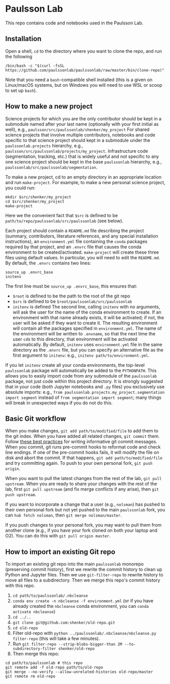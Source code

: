 # Paulsson Lab
This repo contains code and notebooks used in the Paulsson Lab.

## Installation
Open a shell, `cd` to the directory where you want to clone the repo, and run the following
```
/bin/bash -c "$(curl -fsSL https://github.com/paulssonlab/paulssonlab/raw/master/bin/clone-repo)"
```

Note that you need a `bash`-compatible shell installed (this is a given on Linux/macOS systems, but on Windows you will need to use WSL or scoop to set up `bash`).

## How to make a new project
Science projects for which you are the only contributor should be kept in a submodule named after your last name (optionally with your first initial as well), e.g., `paulsson/src/paulssonlab/shenker/my_project` For shared science projects that involve multiple contributors, notebooks and code specific to that science project should kept in a submodule under the `paulssonlab.projects` hierarchy, e.g., `paulsson/src/paulssonlab/projects/my_project`. Infrastructure code (segmentation, tracking, etc.) that is widely useful and not specific to any one science project should be kept in the base `paulssonlab` hierarchy, e.g., `paulssonlab/src/paulssonlab/segmentation`.

To make a new project, cd to an empty directory in an appropriate location and run `make-project`. For example, to make a new personal science project, you could run:
```
mkdir $src/shenker/my_project
cd $src/shenker/my_project
make-project
```
Here we the convenient fact that `$src` is defined to be `path/to/repo/paulssonlab/src/paulssonlab` (see below).

 Each project should contain a `README.md` file describing the project (summary, contributors, literature references, and any special installation instructions), an `environment.yml` file containing the `conda` packages required by that project, and an `.envrc` file that causes the conda environment to be created/activated. `make-project` will create these three files using default values. In particular, you will need to edit the `README.md`. By default, the `.envrc` contains two lines:
```
source_up .envrc_base
initenv
```
The first line must be `source_up .envrc_base`, this ensures that:
- `$root` is defined to be the path to the root of the git repo
- `$src` is defined to be `$root/paulssonlab/src/paulssonlab`
- `initenv` is defined
The second line, calling `initenv` with no arguments, will ask the user for the name of the conda environment to create. If an environment with that name already exists, it will be activated; if not, the user will be asked if they want to create it. The resulting environment will contain all the packages specified in `environment.yml`. The name of the environment will be written to `.envname`, so that the next time the user `cd`s to this directory, that environment will be activated automatically. By default, `initenv` uses `environment.yml` file in the same directory as the `.envrc` file, but you can specify an alternative file as the first argument to `initenv`: e.g., `initenv path/to/environment.yml`.

If you let `initenv` create all your conda environments, the top-level `paulssonlab` package will automatically be added to the `PYTHONPATH`. This allows you to easily import code from any submodule of the `paulssonlab` package, not just code within this project directory. It is strongly suggested that in your code (both Jupyter notebooks and `.py` files) you exclusively use absolute imports: e.g., `from paulssonlab.projects.my_project.segmentation import segment` instead of `from segmentation import segment`; many things will break in unexpected ways if you do not do this.

## Basic Git workflow
When you make changes, `git add path/to/modified/file` to add them to the git index. When you have added all related changes, `git commit` them. Follow [these best practices](https://chris.beams.io/posts/git-commit/) for writing informative git commit messages. When you commit, git runs pre-commit hooks to reformat code and check line endings. If one of the pre-commit hooks fails, it will modify the file on disk and abort the commit. If that happens, `git add path/to/modified/file` and try committing again. To push to your own personal fork, `git push origin`.

When you want to pull the latest changes from the rest of the lab, `git pull upstream`. When you are ready to share your changes with the rest of the lab, first `git pull upstream` (and fix merge conflicts if any arise), then `git push upstream`.

If you want to incorporate a change that a user (e.g., `nolsman`) has pushed to their own personal fork but not yet pushed to the main `paulssonlab` fork, you can `hub fetch nolsman`, then `git merge nolsman/master`.

If you push changes to your personal fork, you may want to pull them from another clone (e.g., if you have your fork cloned on both your laptop and O2). You can do this with `git pull origin master`.

## How to import an existing Git repo
To import an existing git repo into the main `paulssonlab` monorepo (preserving commit history), first we rewrite the commit history to clean up Python and Jupyter files. Then we use `git-filter-repo` to rewrite history to move all files to a subdirectory. Then we merge this repo's commit history with this repo.
1. `cd path/to/paulssonlab/.nbcleanse`
2. `conda env create -n nbcleanse -f environment.yml` (or if you have already created the `nbcleanse` conda environment, you can `conda activate nbcleanse`)
3. `cd ../..`
4. `git clone git@github.com:shenker/old-repo.git`
5. `cd old-repo`
6. Filter old-repo with `python ../paulssonlab/.nbcleanse/nbcleanse.py filter-repo` (this will take a few minutes).
7. Run `git filter-repo --strip-blobs-bigger-than 2M --to-subdirectory-filter shenker/old-repo`
8. Then merge this repo:
```
cd path/to/paulssonlab # this repo
git remote add -f old-repo path/to/old-repo
git merge --no-verify --allow-unrelated-histories old-repo/master
git remote rm old-repo
```
